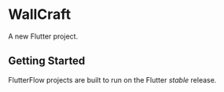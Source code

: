 # WallCraft

A new Flutter project.

## Getting Started

FlutterFlow projects are built to run on the Flutter _stable_ release.
